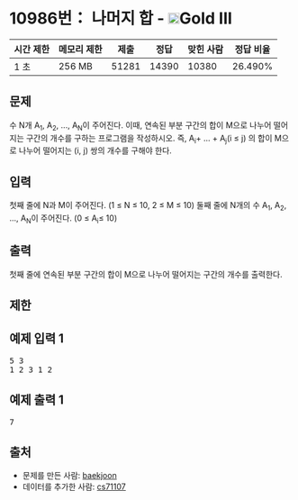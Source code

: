# 10986번： 나머지 합 - <img src="https://static.solved.ac/tier_small/13.svg" style="height:20px" />Gold III


| 시간 제한 | 메모리 제한 | 제출 | 정답 | 맞힌 사람 | 정답 비율 |
| --- | --- | --- | --- | --- | --- |
| 1 초 | 256 MB | 51281 | 14390 | 10380 | 26.490% |


## 문제


수 N개 A<sub>1</sub>, A<sub>2</sub>, ..., A<sub>N</sub>이 주어진다. 이때, 연속된 부분 구간의 합이 M으로 나누어 떨어지는 구간의 개수를 구하는 프로그램을 작성하시오.
즉, A<sub>i</sub>+ ... + A<sub>j</sub>(i ≤ j) 의 합이 M으로 나누어 떨어지는 (i, j) 쌍의 개수를 구해야 한다.



## 입력


첫째 줄에 N과 M이 주어진다. (1 ≤ N ≤ 10, 2 ≤ M ≤ 10)
둘째 줄에 N개의 수 A<sub>1</sub>, A<sub>2</sub>, ..., A<sub>N</sub>이 주어진다. (0 ≤ A<sub>i</sub>≤ 10)



## 출력


첫째 줄에 연속된 부분 구간의 합이 M으로 나누어 떨어지는 구간의 개수를 출력한다.




## 제한




## 예제 입력 1


<pre>5 3
1 2 3 1 2
</pre>


## 예제 출력 1


<pre>7
</pre>






## 출처


- 문제를 만든 사람: [baekjoon](/user/baekjoon)
- 데이터를 추가한 사람: [cs71107](/user/cs71107)




